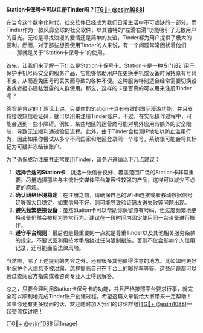 **Station卡保号卡可以注册Tinder吗？[[TG💪+ @esim1088](https://t.me/s/esim1088)]**

在当今这个数字化时代，社交软件已经成为我们日常生活中不可或缺的一部分。而Tinder作为一款风靡全球的社交软件，以其独特的“左滑右滑”功能吸引了无数用户的目光。无论是寻找浪漫的爱情还是简单的友谊，Tinder都为用户提供了极大的便利。然而，对于那些想要使用Tinder的人来说，有一个问题常常困扰着他们——那就是关于“Station卡保号卡”的使用。

首先，让我们来了解一下什么是Station卡保号卡。Station卡是一种专门设计用于保护手机号码安全的服务产品，它能够帮助用户在更换手机或设备时保持原有号码不变，从而避免因号码丢失而导致的各种不便。这种服务特别适合经常需要切换设备或者担心隐私泄露的人群使用。那么，这样的卡是否真的可以用来注册Tinder呢？

答案是肯定的！理论上讲，只要你的Station卡具有有效的国际漫游功能，并且支持接收短信验证码，就可以用来注册Tinder账户。不过，在实际操作过程中，可能会遇到一些小障碍。例如，某些地区的运营商可能对境外应用有额外的安全限制，导致无法顺利通过验证流程。此外，由于Tinder会检测IP地址以防止滥用行为，因此如果你尝试从多个不同国家和地区登录同一个账号，系统很可能会将其标记为可疑并冻结该账户。

为了确保成功注册并正常使用Tinder，请务必遵循以下几点建议：

1. **选择合适的Station卡**：挑选一张信誉良好、覆盖范围广泛的Station卡非常重要。尽量选择那些与主流社交媒体平台兼容性较强的产品，这样可以减少不必要的麻烦。
2. **确认网络环境稳定**：在注册之前，请确保自己的Wi-Fi连接或者移动数据信号足够强大且稳定。如果信号不好，则可能导致验证码发送失败等问题出现。
3. **避免频繁更换设备**：虽然Station卡可以帮助你保留原有号码，但过度频繁地更换设备仍然会被视为异常行为。建议在一段时间内固定使用同一台设备进行操作。
4. **遵守平台规则**：最后也是最重要的一点就是尊重Tinder以及其他相关服务条款的规定。不要试图利用技术手段绕过任何限制措施，否则不仅会影响个人信用记录，还可能面临法律风险。

当然啦，除了上述提到的内容之外，还有很多其他值得注意的地方。比如如何更好地保护个人信息不被泄露、怎样提高自己在平台上的曝光率等等。这些问题都可以通过查阅官方指南或者咨询专业人士得到解答。

总之，只要合理利用Station卡保号卡的功能，并且严格按照平台要求行事，就完全可以顺利地完成Tinder账户创建过程。希望这篇文章能给大家带来一定帮助！如果你还有更多疑问的话，欢迎随时加入我们的讨论群组[[TG💪+ @esim1088](https://t.me/s/esim1088)]一起交流探讨吧！

[[TG💪+ @esim1088](https://t.me/s/esim1088) ![Image](https://i.postimg.cc/4NQfJmqS/Snipaste-2025-05-13-00-14-12.png)]